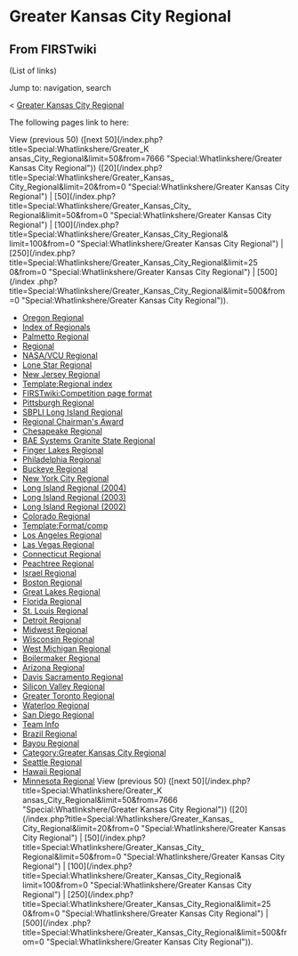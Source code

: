 # Greater Kansas City Regional

## From FIRSTwiki

(List of links)

Jump to: navigation, search

< [Greater Kansas City Regional](/index.php?title=Greater_Kansas_City_Regional&redirect=no "Greater
Kansas City Regional")

The following pages link to here:

View (previous 50) ([next 50](/index.php?title=Special:Whatlinkshere/Greater_K
ansas_City_Regional&limit=50&from=7666 "Special:Whatlinkshere/Greater Kansas
City Regional")) ([20](/index.php?title=Special:Whatlinkshere/Greater_Kansas_
City_Regional&limit=20&from=0 "Special:Whatlinkshere/Greater Kansas City
Regional") | [50](/index.php?title=Special:Whatlinkshere/Greater_Kansas_City_
Regional&limit=50&from=0 "Special:Whatlinkshere/Greater Kansas City Regional") | [100](/index.php?title=Special:Whatlinkshere/Greater_Kansas_City_Regional&
limit=100&from=0 "Special:Whatlinkshere/Greater Kansas City Regional") | [250](/index.php?title=Special:Whatlinkshere/Greater_Kansas_City_Regional&limit=25
0&from=0 "Special:Whatlinkshere/Greater Kansas City Regional") | [500](/index
.php?title=Special:Whatlinkshere/Greater_Kansas_City_Regional&limit=500&from=0 "Special:Whatlinkshere/Greater Kansas City Regional")).

- [Oregon Regional](Oregon_Regional "Oregon Regional")
- [Index of Regionals](Index_of_Regionals "Index of Regionals")
- [Palmetto Regional](Palmetto_Regional "Palmetto Regional")
- [Regional](Regional "Regional")
- [NASA/VCU Regional](NASA/VCU_Regional "NASA/VCU Regional")
- [Lone Star Regional](Lone_Star_Regional "Lone Star Regional")
- [New Jersey Regional](New_Jersey_Regional "New Jersey Regional")
- [Template:Regional index](Template:Regional_index "Template:Regional index")
- [FIRSTwiki:Competition page format](FIRSTwiki:Competition_page_format "FIRSTwiki:Competition page format")
- [Pittsburgh Regional](Pittsburgh_Regional "Pittsburgh Regional")
- [SBPLI Long Island Regional](SBPLI_Long_Island_Regional "SBPLI Long Island Regional")
- [Regional Chairman's Award](Regional_Chairman%27s_Award "Regional Chairman's Award")
- [Chesapeake Regional](Chesapeake_Regional "Chesapeake Regional")
- [BAE Systems Granite State Regional](BAE_Systems_Granite_State_Regional "BAE Systems Granite State Regional")
- [Finger Lakes Regional](Finger_Lakes_Regional "Finger Lakes Regional")
- [Philadelphia Regional](Philadelphia_Regional "Philadelphia Regional")
- [Buckeye Regional](Buckeye_Regional "Buckeye Regional")
- [New York City Regional](New_York_City_Regional "New York City Regional")
- [Long Island Regional (2004)](Long_Island_Regional_%282004%29 "Long Island Regional \(2004\)")
- [Long Island Regional (2003)](Long_Island_Regional_%282003%29 "Long Island Regional \(2003\)")
- [Long Island Regional (2002)](Long_Island_Regional_%282002%29 "Long Island Regional \(2002\)")
- [Colorado Regional](Colorado_Regional "Colorado Regional")
- [Template:Format/comp](Template:Format/comp "Template:Format/comp")
- [Los Angeles Regional](Los_Angeles_Regional "Los Angeles Regional")
- [Las Vegas Regional](Las_Vegas_Regional "Las Vegas Regional")
- [Connecticut Regional](Connecticut_Regional "Connecticut Regional")
- [Peachtree Regional](Peachtree_Regional "Peachtree Regional")
- [Israel Regional](Israel_Regional "Israel Regional")
- [Boston Regional](Boston_Regional "Boston Regional")
- [Great Lakes Regional](Great_Lakes_Regional "Great Lakes Regional")
- [Florida Regional](Florida_Regional "Florida Regional")
- [St. Louis Regional](St._Louis_Regional "St. Louis Regional")
- [Detroit Regional](Detroit_Regional "Detroit Regional")
- [Midwest Regional](Midwest_Regional "Midwest Regional")
- [Wisconsin Regional](Wisconsin_Regional "Wisconsin Regional")
- [West Michigan Regional](West_Michigan_Regional "West Michigan Regional")
- [Boilermaker Regional](Boilermaker_Regional "Boilermaker Regional")
- [Arizona Regional](Arizona_Regional "Arizona Regional")
- [Davis Sacramento Regional](Davis_Sacramento_Regional "Davis Sacramento Regional")
- [Silicon Valley Regional](Silicon_Valley_Regional "Silicon Valley Regional")
- [Greater Toronto Regional](Greater_Toronto_Regional "Greater Toronto Regional")
- [Waterloo Regional](Waterloo_Regional "Waterloo Regional")
- [San Diego Regional](San_Diego_Regional "San Diego Regional")
- [Team Info](Team_Info "Team Info")
- [Brazil Regional](Brazil_Regional "Brazil Regional")
- [Bayou Regional](Bayou_Regional "Bayou Regional")
- [Category:Greater Kansas City Regional](Category:Greater_Kansas_City_Regional "Category:Greater Kansas City Regional")
- [Seattle Regional](Seattle_Regional "Seattle Regional")
- [Hawaii Regional](Hawaii_Regional "Hawaii Regional")
- [Minnesota Regional](Minnesota_Regional "Minnesota Regional") View (previous 50) ([next 50](/index.php?title=Special:Whatlinkshere/Greater_K
  ansas_City_Regional&limit=50&from=7666 "Special:Whatlinkshere/Greater Kansas
  City Regional")) ([20](/index.php?title=Special:Whatlinkshere/Greater_Kansas_
  City_Regional&limit=20&from=0 "Special:Whatlinkshere/Greater Kansas City
  Regional") | [50](/index.php?title=Special:Whatlinkshere/Greater_Kansas_City_
  Regional&limit=50&from=0 "Special:Whatlinkshere/Greater Kansas City Regional") | [100](/index.php?title=Special:Whatlinkshere/Greater_Kansas_City_Regional&
  limit=100&from=0 "Special:Whatlinkshere/Greater Kansas City Regional") | [250](/index.php?title=Special:Whatlinkshere/Greater_Kansas_City_Regional&limit=25
  0&from=0 "Special:Whatlinkshere/Greater Kansas City Regional") | [500](/index
  .php?title=Special:Whatlinkshere/Greater_Kansas_City_Regional&limit=500&from=0 "Special:Whatlinkshere/Greater Kansas City Regional")).
